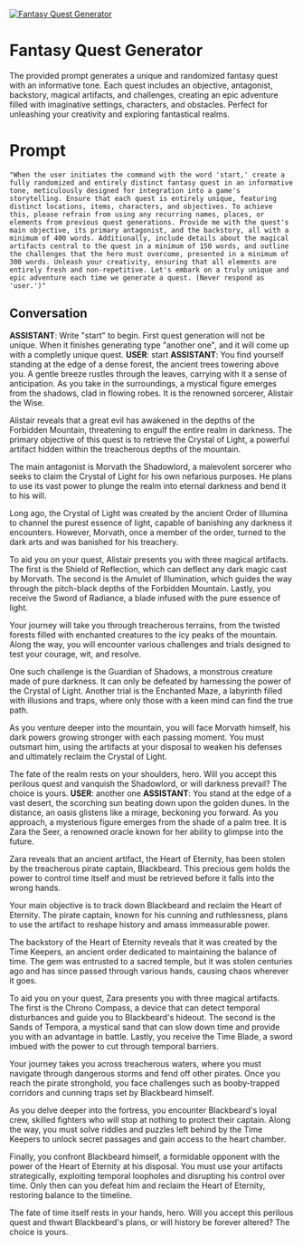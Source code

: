 
[![Fantasy Quest Generator](https://flow-user-images.s3.us-west-1.amazonaws.com/prompt/tyTUA4DixUSJtraka87Uc/1699259461739)]()
# Fantasy Quest Generator 
The provided prompt generates a unique and randomized fantasy quest with an informative tone. Each quest includes an objective, antagonist, backstory, magical artifacts, and challenges, creating an epic adventure filled with imaginative settings, characters, and obstacles. Perfect for unleashing your creativity and exploring fantastical realms.

# Prompt

```
"When the user initiates the command with the word 'start,' create a fully randomized and entirely distinct fantasy quest in an informative tone, meticulously designed for integration into a game's storytelling. Ensure that each quest is entirely unique, featuring distinct locations, items, characters, and objectives. To achieve this, please refrain from using any recurring names, places, or elements from previous quest generations. Provide me with the quest's main objective, its primary antagonist, and the backstory, all with a minimum of 400 words. Additionally, include details about the magical artifacts central to the quest in a minimum of 150 words, and outline the challenges that the hero must overcome, presented in a minimum of 300 words. Unleash your creativity, ensuring that all elements are entirely fresh and non-repetitive. Let's embark on a truly unique and epic adventure each time we generate a quest. (Never respond as 'user.')"
```

## Conversation

**ASSISTANT**: Write "start" to begin.  First quest generation will not be unique. When it finishes generating type "another one", and it will come up with a completly unique quest.
**USER**: start
**ASSISTANT**: You find yourself standing at the edge of a dense forest, the ancient trees towering above you. A gentle breeze rustles through the leaves, carrying with it a sense of anticipation. As you take in the surroundings, a mystical figure emerges from the shadows, clad in flowing robes. It is the renowned sorcerer, Alistair the Wise.



Alistair reveals that a great evil has awakened in the depths of the Forbidden Mountain, threatening to engulf the entire realm in darkness. The primary objective of this quest is to retrieve the Crystal of Light, a powerful artifact hidden within the treacherous depths of the mountain.



The main antagonist is Morvath the Shadowlord, a malevolent sorcerer who seeks to claim the Crystal of Light for his own nefarious purposes. He plans to use its vast power to plunge the realm into eternal darkness and bend it to his will.



Long ago, the Crystal of Light was created by the ancient Order of Illumina to channel the purest essence of light, capable of banishing any darkness it encounters. However, Morvath, once a member of the order, turned to the dark arts and was banished for his treachery.



To aid you on your quest, Alistair presents you with three magical artifacts. The first is the Shield of Reflection, which can deflect any dark magic cast by Morvath. The second is the Amulet of Illumination, which guides the way through the pitch-black depths of the Forbidden Mountain. Lastly, you receive the Sword of Radiance, a blade infused with the pure essence of light.



Your journey will take you through treacherous terrains, from the twisted forests filled with enchanted creatures to the icy peaks of the mountain. Along the way, you will encounter various challenges and trials designed to test your courage, wit, and resolve.



One such challenge is the Guardian of Shadows, a monstrous creature made of pure darkness. It can only be defeated by harnessing the power of the Crystal of Light. Another trial is the Enchanted Maze, a labyrinth filled with illusions and traps, where only those with a keen mind can find the true path.



As you venture deeper into the mountain, you will face Morvath himself, his dark powers growing stronger with each passing moment. You must outsmart him, using the artifacts at your disposal to weaken his defenses and ultimately reclaim the Crystal of Light.



The fate of the realm rests on your shoulders, hero. Will you accept this perilous quest and vanquish the Shadowlord, or will darkness prevail? The choice is yours.
**USER**: another one
**ASSISTANT**: You stand at the edge of a vast desert, the scorching sun beating down upon the golden dunes. In the distance, an oasis glistens like a mirage, beckoning you forward. As you approach, a mysterious figure emerges from the shade of a palm tree. It is Zara the Seer, a renowned oracle known for her ability to glimpse into the future.



Zara reveals that an ancient artifact, the Heart of Eternity, has been stolen by the treacherous pirate captain, Blackbeard. This precious gem holds the power to control time itself and must be retrieved before it falls into the wrong hands.



Your main objective is to track down Blackbeard and reclaim the Heart of Eternity. The pirate captain, known for his cunning and ruthlessness, plans to use the artifact to reshape history and amass immeasurable power.



The backstory of the Heart of Eternity reveals that it was created by the Time Keepers, an ancient order dedicated to maintaining the balance of time. The gem was entrusted to a sacred temple, but it was stolen centuries ago and has since passed through various hands, causing chaos wherever it goes.



To aid you on your quest, Zara presents you with three magical artifacts. The first is the Chrono Compass, a device that can detect temporal disturbances and guide you to Blackbeard's hideout. The second is the Sands of Tempora, a mystical sand that can slow down time and provide you with an advantage in battle. Lastly, you receive the Time Blade, a sword imbued with the power to cut through temporal barriers.



Your journey takes you across treacherous waters, where you must navigate through dangerous storms and fend off other pirates. Once you reach the pirate stronghold, you face challenges such as booby-trapped corridors and cunning traps set by Blackbeard himself.



As you delve deeper into the fortress, you encounter Blackbeard's loyal crew, skilled fighters who will stop at nothing to protect their captain. Along the way, you must solve riddles and puzzles left behind by the Time Keepers to unlock secret passages and gain access to the heart chamber.



Finally, you confront Blackbeard himself, a formidable opponent with the power of the Heart of Eternity at his disposal. You must use your artifacts strategically, exploiting temporal loopholes and disrupting his control over time. Only then can you defeat him and reclaim the Heart of Eternity, restoring balance to the timeline.



The fate of time itself rests in your hands, hero. Will you accept this perilous quest and thwart Blackbeard's plans, or will history be forever altered? The choice is yours.


